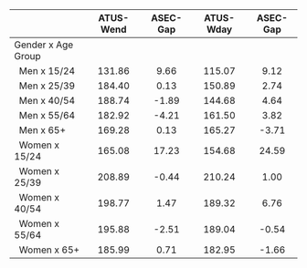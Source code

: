 
|                      |    ATUS-Wend |     ASEC-Gap |    ATUS-Wday |     ASEC-Gap |
| -------------------- | :----------: | :----------: | :----------: | :----------: |
| Gender x Age Group   |              |              |              |              |
| &nbsp;&nbsp;Men x 15/24 |       131.86 |         9.66 |       115.07 |         9.12 |
| &nbsp;&nbsp;Men x 25/39 |       184.40 |         0.13 |       150.89 |         2.74 |
| &nbsp;&nbsp;Men x 40/54 |       188.74 |        -1.89 |       144.68 |         4.64 |
| &nbsp;&nbsp;Men x 55/64 |       182.92 |        -4.21 |       161.50 |         3.82 |
| &nbsp;&nbsp;Men x 65+ |       169.28 |         0.13 |       165.27 |        -3.71 |
| &nbsp;&nbsp;Women x 15/24 |       165.08 |        17.23 |       154.68 |        24.59 |
| &nbsp;&nbsp;Women x 25/39 |       208.89 |        -0.44 |       210.24 |         1.00 |
| &nbsp;&nbsp;Women x 40/54 |       198.77 |         1.47 |       189.32 |         6.76 |
| &nbsp;&nbsp;Women x 55/64 |       195.88 |        -2.51 |       189.04 |        -0.54 |
| &nbsp;&nbsp;Women x 65+ |       185.99 |         0.71 |       182.95 |        -1.66 |

